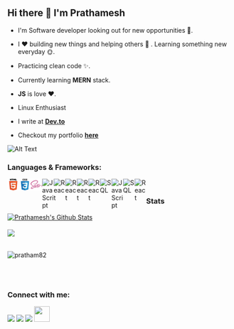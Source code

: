 ## Hi there 👋 I'm Prathamesh

-   I'm Software developer looking out for new opportunities 🗻.

-   I ❤️ building new things and helping others 🤝 . Learning something new everyday 🌞.

-   Practicing clean code ✨.

-   Currently learning **MERN** stack.

-   **JS** is love ❤️.

-   Linux Enthusiast

-   I write at **[Dev.to](https://dev.to/pratham82)**

-   Checkout my portfolio **[here](https://portfolio-2020-v3.netlify.app/)**

 
![Alt Text](https://media.giphy.com/media/LmNwrBhejkK9EFP504/giphy.gif)


### Languages & Frameworks:

<img align="left" alt="HTML5" width="26px" src="https://raw.githubusercontent.com/github/explore/80688e429a7d4ef2fca1e82350fe8e3517d3494d/topics/html/html.png" />

<img align="left" alt="CSS3" width="26px" src="https://raw.githubusercontent.com/github/explore/80688e429a7d4ef2fca1e82350fe8e3517d3494d/topics/css/css.png" />
<img align="left" alt="Sass" width="26px" src="https://raw.githubusercontent.com/github/explore/80688e429a7d4ef2fca1e82350fe8e3517d3494d/topics/sass/sass.png" />
<img align="left" alt="JavaScript" width="26px" src="https://img.icons8.com/color/48/000000/javascript.png" />
<img align="left" alt="React" width="26px" src="https://img.icons8.com/color/48/000000/react-native.png" />
<img  align="left" alt="React" width="26px" src="https://img.icons8.com/color/50/000000/nodejs.png"/>
<img align="left" alt="React" width="26px" src="https://www.vectorlogo.zone/logos/expressjs/expressjs-ar21.svg"/>
<img align="left" alt="React" width="26px" src="https://img.icons8.com/color/48/000000/mongodb.png"/>
<img align="left" alt="SQL" width="26px" src="https://img.icons8.com/color/48/000000/python.png" />
<img align="left" alt="JavaScript" width="26px" src="https://img.icons8.com/color/48/000000/django.png" />
<img align="left" alt="SQL" width="26px" src="https://img.icons8.com/color/48/000000/java-coffee-cup-logo.png"/>
<img align="left" alt="React" width="26px" src="https://img.icons8.com/color/48/000000/c-programming.png" />

<br/>


### Stats

<a href="#stats">
<img align="center" alt="Prathamesh's Github Stats" src="https://gh-readme-stats.krish-the-dev.vercel.app/api?username=pratham82&show_icons=true&count_private=true" /></a>
</br>
</br>

<a href="#stats">
<img align="center" src = "https://gh-readme-stats.krish-the-dev.vercel.app/api/top-langs/?username=pratham82&hide=css&layout=compact" />
</a>
</br>
</br>

<p><img align="center" src="https://github-readme-streak-stats.herokuapp.com/?user=pratham82&" alt="pratham82" /></p>
</br>
</br>



### Connect with me:

[<img src="https://img.shields.io/badge/linkedin-%230077B5.svg?&style=for-the-badge&logo=linkedin&logoColor=white" />][linkedin]
[<img src="https://img.shields.io/badge/twitter-%231DA1F2.svg?&style=for-the-badge&logo=twitter&logoColor=white" />][twitter1]
[<img src = "https://img.shields.io/badge/gmail-%23E4405F.svg?&style=for-the-badge&logo=gmail&logoColor=white">][gmail]
<a href="https://dev.to/pratham82">
<img src="https://d2fltix0v2e0sb.cloudfront.net/dev-badge.svg" width="35" height="35" >
</a>


[website]: https://blog-2020-pratham82.netlify.app/
[instagram]: https://instagram.com/pratham82
[linkedin]: https://www.linkedin.com/in/prathamesh-mali-20582318a/
[gmail]: mailto:http://www.mali.prathamesh82@gmail.com
[twitter1]: https://twitter.com/Pratham_82
